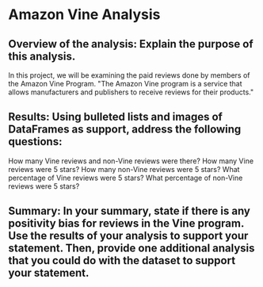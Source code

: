 # Amazon Vine Analysis 

## Overview of the analysis: Explain the purpose of this analysis.
In this project, we will be examining the paid reviews done by members of the Amazon Vine Program. "The Amazon Vine program is a service that allows manufacturers and publishers to receive reviews for their products." 
## Results: Using bulleted lists and images of DataFrames as support, address the following questions:

How many Vine reviews and non-Vine reviews were there?
How many Vine reviews were 5 stars? How many non-Vine reviews were 5 stars?
What percentage of Vine reviews were 5 stars? What percentage of non-Vine reviews were 5 stars?

## Summary: In your summary, state if there is any positivity bias for reviews in the Vine program. Use the results of your analysis to support your statement. Then, provide one additional analysis that you could do with the dataset to support your statement.
